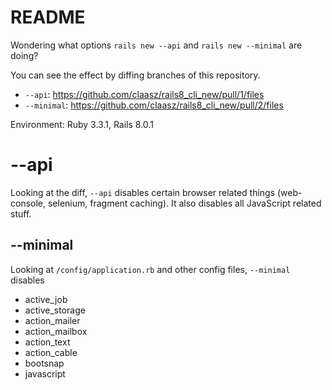 # README

Wondering what options `rails new --api` and `rails new --minimal` are doing?

You can see the effect by diffing branches of this repository.

* `--api`: https://github.com/claasz/rails8_cli_new/pull/1/files
* `--minimal`: https://github.com/claasz/rails8_cli_new/pull/2/files

Environment: Ruby 3.3.1, Rails 8.0.1

# --api

Looking at the diff, `--api` disables certain browser related things (web-console, selenium, fragment caching). It also disables all JavaScript related stuff.


## --minimal

Looking at `/config/application.rb` and other config files, `--minimal` disables

* active_job
* active_storage
* action_mailer
* action_mailbox
* action_text
* action_cable
* bootsnap
* javascript
